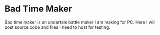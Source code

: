 # Bad Time Maker
Bad time maker is an undertale battle maker I am making for PC. Here I will post source code and files I need to host for testing.
